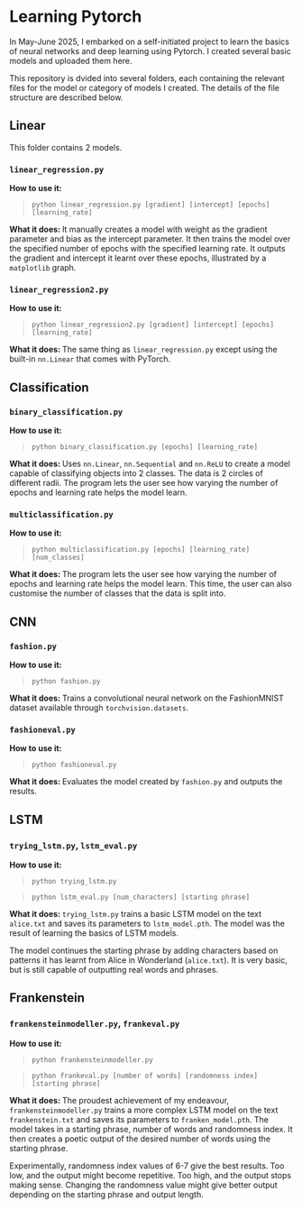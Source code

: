 # Learning Pytorch 

In May-June 2025, I embarked on a self-initiated project to learn the basics of neural networks and deep learning using Pytorch. I created several basic models and uploaded them here. 

This repository is dvided into several folders, each containing the relevant files for the model or category of models I created. The details of the file structure are described below. 

## Linear

This folder contains 2 models. 

### `linear_regression.py`
<b> How to use it: </b>
> ```python linear_regression.py [gradient] [intercept] [epochs] [learning_rate]```

<b> What it does: </b>
It manually creates a model with weight as the gradient parameter and bias as the intercept parameter. It then trains the model over the specified number of epochs with the specified learning rate. It outputs the gradient and intercept it learnt over these epochs, illustrated by a `matplotlib` graph. 

 ### `linear_regression2.py`
 <b> How to use it: </b>
> ```python linear_regression2.py [gradient] [intercept] [epochs] [learning_rate]```

<b> What it does: </b>
The same thing as `linear_regression.py` except using the built-in `nn.Linear` that comes with PyTorch. 

## Classification 

### `binary_classification.py`
 <b> How to use it: </b>
> ```python binary_classification.py [epochs] [learning_rate]```

<b> What it does: </b>
Uses `nn.Linear`, `nn.Sequential` and `nn.ReLU` to create a model capable of classifying objects into 2 classes. The data is 2 circles of different radii. The program lets the user see how varying the number of epochs and learning rate helps the model learn. 
### `multiclassification.py`
 <b> How to use it: </b>
> ```python multiclassification.py [epochs] [learning_rate] [num_classes]```

<b> What it does: </b>
The program lets the user see how varying the number of epochs and learning rate helps the model learn. This time, the user can also customise the number of classes that the data is split into. 

## CNN 
### `fashion.py`
 <b> How to use it: </b>
> ```python fashion.py```

<b> What it does: </b>
Trains a convolutional neural network on the FashionMNIST dataset available through `torchvision.datasets`. 

### `fashioneval.py`
 <b> How to use it: </b>
> ```python fashioneval.py```

<b> What it does: </b>
Evaluates the model created by `fashion.py` and outputs the results.

## LSTM 
### `trying_lstm.py`, `lstm_eval.py`
 <b> How to use it: </b>
> ```python trying_lstm.py```

> ```python lstm_eval.py [num_characters] [starting phrase]```

<b> What it does: </b>
`trying_lstm.py` trains a basic LSTM model on the text `alice.txt` and saves its parameters to `lstm_model.pth`. The model was the result of learning the basics of LSTM models. 

The model continues the starting phrase by adding characters based on patterns it has learnt from Alice in Wonderland (`alice.txt`). It is very basic, but is still capable of outputting real words and phrases.
## Frankenstein
### `frankensteinmodeller.py`, `frankeval.py`
 <b> How to use it: </b>
> ```python frankensteinmodeller.py```

> ```python frankeval.py [number of words] [randomness index] [starting phrase]```

<b> What it does: </b>
The proudest achievement of my endeavour, `frankensteinmodeller.py` trains a more complex LSTM model on the text `frankenstein.txt` and saves its parameters to `franken_model.pth`. The model takes in a starting phrase, number of words and randomness index. It then creates a poetic output of the desired number of words using the starting phrase. 

Experimentally, randomness index values of 6-7 give the best results. Too low, and the output might become repetitive. Too high, and the output stops making sense. Changing the randomness value might give better output depending on the starting phrase and output length. 
